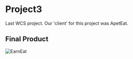 # Project3
Last WCS project. Our 'client' for this project was ApetEat.

## Final Product

![EarnEat](https://media.giphy.com/media/kF048y8VjCrVifB4Jg/giphy.gif)


